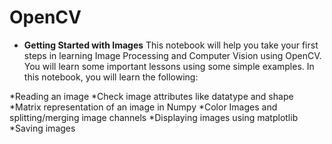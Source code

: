 # OpenCV

* **Getting Started with Images**
This notebook will help you take your first steps in learning Image Processing and Computer Vision using OpenCV. You will learn some important lessons using some simple examples. In this notebook, you will learn the following:

*Reading an image
*Check image attributes like datatype and shape
*Matrix representation of an image in Numpy
*Color Images and splitting/merging image channels
*Displaying images using matplotlib
*Saving images
